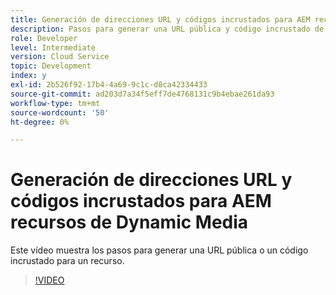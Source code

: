```yaml
---
title: Generación de direcciones URL y códigos incrustados para AEM recursos de Dynamic Media
description: Pasos para generar una URL pública y código incrustado de un recurso en Dynamic Media
role: Developer
level: Intermediate
version: Cloud Service
topic: Development
index: y
exl-id: 2b526f92-17b4-4a69-9c1c-d8ca42334433
source-git-commit: ad203d7a34f5eff7de4768131c9b4ebae261da93
workflow-type: tm+mt
source-wordcount: '50'
ht-degree: 0%

---
```


# Generación de direcciones URL y códigos incrustados para AEM recursos de Dynamic Media

Este vídeo muestra los pasos para generar una URL pública o un código incrustado para un recurso.

>[!VIDEO](https://video.tv.adobe.com/v/335364?quality=9&learn=on)
